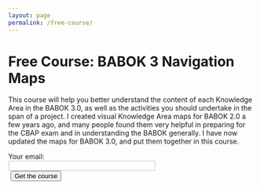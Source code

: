 ```yaml
---
layout: page
permalink: /free-course/
---
```


# Free Course: BABOK 3 Navigation Maps

This course will help you better understand the content of each Knowledge Area in the BABOK 3.0, as well as the activities you should undertake in the span of a project. I created visual Knowledge Area maps for BABOK 2.0 a few years ago, and many people found them very helpful in preparing for the CBAP exam and in understanding the BABOK generally. I have now updated the maps for BABOK 3.0, and put them together in this course.  

<form action="https://www.getdrip.com/forms/4583944/submissions" method="post" data-drip-embedded-form="4583944">
    <div>
        <label for="fields[email]">Your email:</label><br />
        <input type="email" name="fields[email]" value="" style="border: 2px solid #e0e0e0; border-radius: 3px; width: 300px; font-weight: bold;"/>
    </div>
  <div>
    <input type="submit" class="orange-button" name="submit" value="Get the course" data-drip-attribute="sign-up-button" style="margin-left: 5px"/>
  </div>
</form>